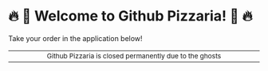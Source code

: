 # 🔥 🍕 Welcome to Github Pizzaria! 🍕 🔥
Take your order in the application below!

<div align="center">
<table>
<tbody>
<td align="center">
<img width="2000" height="0"><br>
<sub>Github Pizzaria is closed permanently due to the ghosts</sub><br>
<img width="2000" height="0">
</td>
</tbody>
</table>
</div>

<!--
**AQUASINE/AQUASINE** is a ✨ _special_ ✨ repository because its `README.md` (this file) appears on your GitHub profile.

Here are some ideas to get you started:

- 🔭 I’m currently working on ...
- 🌱 I’m currently learning ...
- 👯 I’m looking to collaborate on ...
- 🤔 I’m looking for help with ...
- 💬 Ask me about ...
- 📫 How to reach me: ...
- 😄 Pronouns: ...
- ⚡ Fun fact: ...
-->
